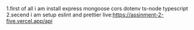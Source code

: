 1.first of all i am install express mongoose cors dotenv ts-node typescript
2.secend i am setup eslint and prettier
live:https://assinment-2-five.vercel.app/api
